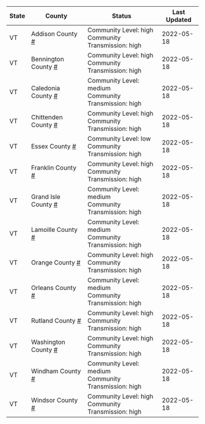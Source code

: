 State | County | Status | Last Updated
--- | --- | --- | --- 
VT | Addison County <a href="#addison_county">#</a> | <a name="addison_county"></a>Community Level: high<br/>Community Transmission: high | 2022-05-18
VT | Bennington County <a href="#bennington_county">#</a> | <a name="bennington_county"></a>Community Level: high<br/>Community Transmission: high | 2022-05-18
VT | Caledonia County <a href="#caledonia_county">#</a> | <a name="caledonia_county"></a>Community Level: medium<br/>Community Transmission: high | 2022-05-18
VT | Chittenden County <a href="#chittenden_county">#</a> | <a name="chittenden_county"></a>Community Level: high<br/>Community Transmission: high | 2022-05-18
VT | Essex County <a href="#essex_county">#</a> | <a name="essex_county"></a>Community Level: low<br/>Community Transmission: high | 2022-05-18
VT | Franklin County <a href="#franklin_county">#</a> | <a name="franklin_county"></a>Community Level: high<br/>Community Transmission: high | 2022-05-18
VT | Grand Isle County <a href="#grand_isle_county">#</a> | <a name="grand_isle_county"></a>Community Level: medium<br/>Community Transmission: high | 2022-05-18
VT | Lamoille County <a href="#lamoille_county">#</a> | <a name="lamoille_county"></a>Community Level: medium<br/>Community Transmission: high | 2022-05-18
VT | Orange County <a href="#orange_county">#</a> | <a name="orange_county"></a>Community Level: high<br/>Community Transmission: high | 2022-05-18
VT | Orleans County <a href="#orleans_county">#</a> | <a name="orleans_county"></a>Community Level: medium<br/>Community Transmission: high | 2022-05-18
VT | Rutland County <a href="#rutland_county">#</a> | <a name="rutland_county"></a>Community Level: high<br/>Community Transmission: high | 2022-05-18
VT | Washington County <a href="#washington_county">#</a> | <a name="washington_county"></a>Community Level: high<br/>Community Transmission: high | 2022-05-18
VT | Windham County <a href="#windham_county">#</a> | <a name="windham_county"></a>Community Level: medium<br/>Community Transmission: high | 2022-05-18
VT | Windsor County <a href="#windsor_county">#</a> | <a name="windsor_county"></a>Community Level: high<br/>Community Transmission: high | 2022-05-18
